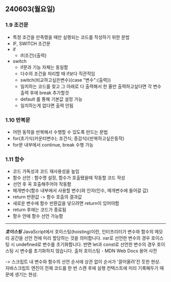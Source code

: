 ## 240603(월요일)

### 1.9 조건문

- 특정 조건을 만족했을 때만 실행되는 코드를 작성하기 위한 문법
- IF, SWITCH 조건문
- if
  - if(조건){출력}
- switch
  - if문과 기능 자체는 동일함
  - 다수의 조건을 처리할 때 if보다 직관적임
  - switch(비교하고싶은변수){case "변수":{출력}}
  - 일치하는 코드를 찾고 그 아래로 다 출력해서 한 줄만 출력하고싶다면 각 변수 출력 후에 break 추가할것
  - default 를 통해 기본값 설정 가능 
  - 일치하는게 없다면 출력 안됨

### 1.10 반복문

- 어떤 동작을 반복해서 수행할 수 있도록 만드는 문법
- for(초기식(카운터변수); 조건식; 증감식){반복하고싶은동작}
- for문 내부에서 continue, break 수행 가능

### 1.11 함수

- 코드 가독성과 코드 재사용성을 높임
- 함수 선언 : 함수명 설정, 함수가 호출됐을때 작동할 코드 작성
- 선언 후 꼭 호출해주어야 작동함
- 매개변수(함수 내부에서 사용할 변수)와 인자(인수, 매개변수에 들어갈 값)
- return 반환값 -> 함수 호출의 결과값
- 새로운 변수에 함수 반환값을 넣으려면 return이 있어야함
- return 후에는 코드가 종료됨
- 함수 안에 함수 선언 가능함

---
___호이스팅___
JavaScript에서 호이스팅(hoisting)이란, 인터프리터가 변수와 함수의 메모리 공간을 선언 전에 미리 할당하는 것을 의미합니다. var로 선언한 변수의 경우 호이스팅 시 undefined로 변수를 초기화합니다. 반면 let과 const로 선언한 변수의 경우 호이스팅 시 변수를 초기화하지 않습니다.
출처 호이스팅 - MDN Web Docs 용어 사전

-> 스크립트 내 변수와 함수의 선언 순서에 상관 없이 순서가 '끌어올려'진 듯한 현상. 자바스크립트 엔진이 전체 코드를 한 번 스캔 후에 실행 컨텍스트에 미리 기록해두기 때문에 생기는 현상.